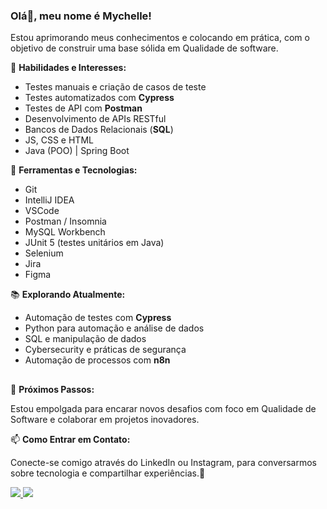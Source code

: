 ### Olá👋, meu nome é Mychelle!
Estou  aprimorando meus conhecimentos e colocando em prática, com o objetivo de construir uma base sólida em Qualidade de software.

 🚀 **Habilidades e Interesses:**
  
- Testes manuais e criação de casos de teste
- Testes automatizados com **Cypress**
- Testes de API com **Postman**
- Desenvolvimento de APIs RESTful
- Bancos de Dados Relacionais (**SQL**)
- JS, CSS e HTML
- Java (POO) | Spring Boot

🔧 **Ferramentas e Tecnologias:**
    
- Git
- IntelliJ IDEA
- VSCode
- Postman / Insomnia
- MySQL Workbench
- JUnit 5 (testes unitários em Java)
- Selenium
- Jira
- Figma
    
    
📚 **Explorando Atualmente:**
- Automação de testes com **Cypress**
- Python para automação e análise de dados
- SQL e manipulação de dados
- Cybersecurity e práticas de segurança
- Automação de processos com **n8n**

##

🌱 **Próximos Passos:**

Estou empolgada para encarar novos desafios com foco em Qualidade de Software e colaborar em projetos inovadores.

📫 **Como Entrar em Contato:**

Conecte-se comigo através do LinkedIn ou Instagram, para conversarmos sobre tecnologia e compartilhar experiências.🚀

<a href="https://www.linkedin.com/in/mychellerosa3/">
<img  src ="https://img.shields.io/badge/linkedin-%230077B5.svg?style=for-the-badge&logo=linkedin&logoColor=white">
  
<a href="https://instagram.com/mychelle.rosa">
<img src ="https://img.shields.io/badge/Instagram-%23E4405F.svg?style=for-the-badge&logo=Instagram&logoColor=white">



